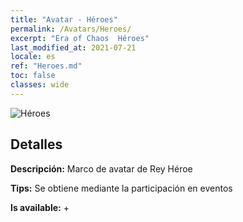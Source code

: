```yaml
---
title: "Avatar - Héroes"
permalink: /Avatars/Heroes/
excerpt: "Era of Chaos  Héroes"
last_modified_at: 2021-07-21
locale: es
ref: "Heroes.md"
toc: false
classes: wide
---
```

 ![Héroes](/images/a/avatarFrame_49.png)

## Detalles

 **Descripción:** Marco de avatar de Rey Héroe 

 **Tips:** Se obtiene mediante la participación en eventos 

 **Is available:**  + 

